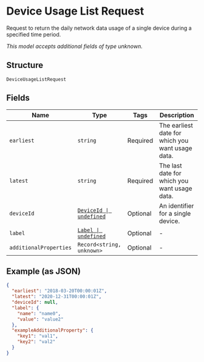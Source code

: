 
# Device Usage List Request

Request to return the daily network data usage of a single device during a specified time period.

*This model accepts additional fields of type unknown.*

## Structure

`DeviceUsageListRequest`

## Fields

| Name | Type | Tags | Description |
|  --- | --- | --- | --- |
| `earliest` | `string` | Required | The earliest date for which you want usage data. |
| `latest` | `string` | Required | The last date for which you want usage data. |
| `deviceId` | [`DeviceId \| undefined`](../../doc/models/device-id.md) | Optional | An identifier for a single device. |
| `label` | [`Label \| undefined`](../../doc/models/label.md) | Optional | - |
| `additionalProperties` | `Record<string, unknown>` | Optional | - |

## Example (as JSON)

```json
{
  "earliest": "2018-03-20T00:00:01Z",
  "latest": "2020-12-31T00:00:01Z",
  "deviceId": null,
  "label": {
    "name": "name0",
    "value": "value2"
  },
  "exampleAdditionalProperty": {
    "key1": "val1",
    "key2": "val2"
  }
}
```

